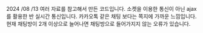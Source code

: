 2024 /08 /13
여러 자료를 참고해서 만든 코드입니다. 
소켓을 이용한 통신이 아닌 ajax를 활용한 반 실시간 통신입니다.
카카오톡 같은 채팅 보다는 쪽지에 가까운 느낌입니다.
현재 채팅방이 2개 이상으로 늘어나면 채팅방으로 들어가지지 않는 오류가 있습니다.
